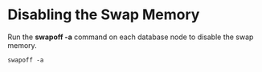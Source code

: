 # Disabling the Swap Memory<a name="EN-US_TOPIC_0251900893"></a>

Run the  **swapoff -a**  command on each database node to disable the swap memory.

```
swapoff -a
```

